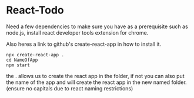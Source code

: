 # React-Todo

Need a few dependencies to make sure you have as a prerequisite  such as node.js, install react developer tools extension for chrome. 

Also heres a link to github's create-react-app in how to install it. 
```
npx create-react-app . 
cd NameOfApp
npm start
```
the . allows us to create the react app in the folder, if not you can also put the name of the app and will create the react app in the new named folder. 
(ensure no capitals due to react naming restrictions)